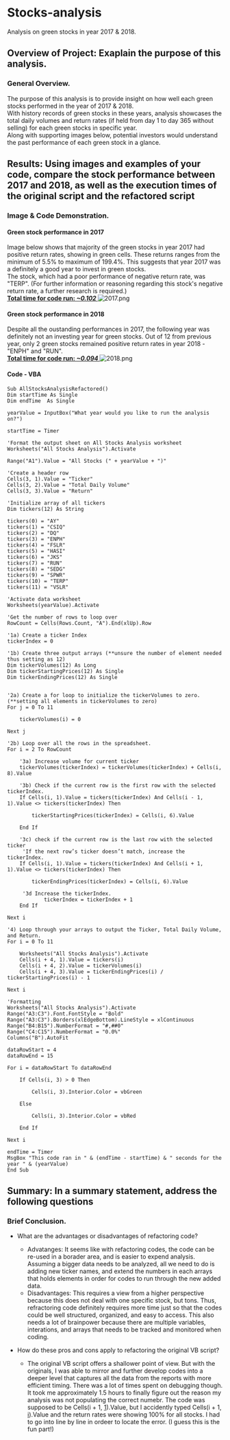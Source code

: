 # Stocks-analysis
Analysis on green stocks in year 2017 & 2018. 

## Overview of Project: Exaplain the purpose of this analysis. 
### General Overview.
The purpose of this analysis is to provide insight on how well each green stocks performed in the year of 2017 & 2018.  
With history records of green stocks in these years, analysis showcases the total daily volumes and return rates (if held from day 1 to day 365 without selling) for each green stocks in specific year.  
Along with supporting images below, potential investors would understand the past performance of each green stock in a glance. 



## Results: Using images and examples of your code, compare the stock performance between 2017 and 2018, as well as the execution times of the original script and the refactored script
### Image & Code Demonstration.

#### Green stock performance in 2017
Image below shows that majority of the green stocks in year 2017 had positive return rates, showing in green cells. These returns ranges from the minimum of 5.5% to maximum of 199.4%. This suggests that year 2017 was a definitely a good year to invest in green stocks.  
The stock, which had a poor performance of negative return rate, was "TERP". (For further information or reasoning regarding this stock's negative return rate, a further research is required.)  
<u><b>Total time for code run: <i> ~0.102 </i></b></u>
![2017.png](Resources/VBA_Challenge_2017.png)  
  
#### Green stock performance in 2018 
Despite all the oustanding performances in 2017, the following year was definitely not an investing year for green stocks. Out of 12 from previous year, only 2 green stocks remained positive return rates in year 2018 - "ENPH" and "RUN".  
<u><b>Total time for code run: <i> ~0.094 </i></b></u>
![2018.png](Resources/VBA_Challenge_2018.png)

#### Code - VBA
    Sub AllStocksAnalysisRefactored()    Dim startTime As Single    Dim endTime  As Single    yearValue = InputBox("What year would you like to run the analysis on?")    startTime = Timer        'Format the output sheet on All Stocks Analysis worksheet    Worksheets("All Stocks Analysis").Activate        Range("A1").Value = "All Stocks (" + yearValue + ")"        'Create a header row    Cells(3, 1).Value = "Ticker"    Cells(3, 2).Value = "Total Daily Volume"    Cells(3, 3).Value = "Return"    'Initialize array of all tickers    Dim tickers(12) As String        tickers(0) = "AY"    tickers(1) = "CSIQ"    tickers(2) = "DQ"    tickers(3) = "ENPH"    tickers(4) = "FSLR"    tickers(5) = "HASI"    tickers(6) = "JKS"    tickers(7) = "RUN"    tickers(8) = "SEDG"    tickers(9) = "SPWR"    tickers(10) = "TERP"    tickers(11) = "VSLR"        'Activate data worksheet    Worksheets(yearValue).Activate        'Get the number of rows to loop over    RowCount = Cells(Rows.Count, "A").End(xlUp).Row        '1a) Create a ticker Index    tickerIndex = 0    '1b) Create three output arrays (**unsure the number of element needed thus setting as 12)    Dim tickerVolumes(12) As Long    Dim tickerStartingPrices(12) As Single    Dim tickerEndingPrices(12) As Single            '2a) Create a for loop to initialize the tickerVolumes to zero. (**setting all elements in tickerVolumes to zero)    For j = 0 To 11           tickerVolumes(i) = 0        Next j            '2b) Loop over all the rows in the spreadsheet.    For i = 2 To RowCount                '3a) Increase volume for current ticker        tickerVolumes(tickerIndex) = tickerVolumes(tickerIndex) + Cells(i, 8).Value               '3b) Check if the current row is the first row with the selected tickerIndex.        If Cells(i, 1).Value = tickers(tickerIndex) And Cells(i - 1, 1).Value <> tickers(tickerIndex) Then                    tickerStartingPrices(tickerIndex) = Cells(i, 6).Value                    End If                '3c) check if the current row is the last row with the selected ticker         'If the next row’s ticker doesn’t match, increase the tickerIndex.        If Cells(i, 1).Value = tickers(tickerIndex) And Cells(i + 1, 1).Value <> tickers(tickerIndex) Then                    tickerEndingPrices(tickerIndex) = Cells(i, 6).Value         '3d Increase the tickerIndex.                tickerIndex = tickerIndex + 1        End If        Next i        '4) Loop through your arrays to output the Ticker, Total Daily Volume, and Return.    For i = 0 To 11                Worksheets("All Stocks Analysis").Activate        Cells(i + 4, 1).Value = tickers(i)        Cells(i + 4, 2).Value = tickerVolumes(i)        Cells(i + 4, 3).Value = tickerEndingPrices(i) / tickerStartingPrices(i) - 1            Next i        'Formatting    Worksheets("All Stocks Analysis").Activate    Range("A3:C3").Font.FontStyle = "Bold"    Range("A3:C3").Borders(xlEdgeBottom).LineStyle = xlContinuous    Range("B4:B15").NumberFormat = "#,##0"    Range("C4:C15").NumberFormat = "0.0%"    Columns("B").AutoFit    dataRowStart = 4    dataRowEnd = 15    For i = dataRowStart To dataRowEnd                If Cells(i, 3) > 0 Then                        Cells(i, 3).Interior.Color = vbGreen                    Else                    Cells(i, 3).Interior.Color = vbRed                    End If            Next i     endTime = Timer    MsgBox "This code ran in " & (endTime - startTime) & " seconds for the year " & (yearValue)
    End Sub


## Summary: In a summary statement, address the following questions
### Brief Conclusion.
- What are the advantages or disadvantages of refactoring code?
  - Advatanges: It seems like with refactoring codes, the code can be re-used in a borader area, and is easier to expend analysis. Assuming a bigger data needs to be analyzed, all we need to do is adding new ticker names, and extend the numbers in each arrays that holds elements in order for codes to run through the new added data.
  - Disadvantages: This requires a view from a higher perspective because this does not deal with one specific stock, but tons. Thus, refractoring code definitely requires more time just so that the codes could be well structured, organized, and easy to access. This also needs a lot of brainpower because there are multiple variables, interations, and arrays that needs to be tracked and monitored when coding. 

- How do these pros and cons apply to refactoring the original VB script?
   - The original VB script offers a shallower point of view. But with the originals, I was able to mirror and further develop codes into a deeper level that captures all the data from the reports with more efficient timing. There was a lot of times spent on debugging though. It took me approximately 1.5 hours to finally figure out the reason my analysis was not populating the correct numebr. The code was supposed to be Cells(i + 1, <u>1</u>).Value, but I accidently typed Cells(i + 1, <u>i</u>).Value and the return rates were showing 100% for all stocks. I had to go into line by line in ordeer to locate the error. (I guess this is the fun part!)
 

